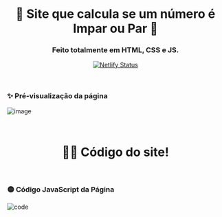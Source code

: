 <!-- Cabeçario -->

<div align="center">
  <h1>
  🔢 Site que calcula se um número é Impar ou Par 🔢
  </h1>
  <h3>
   Feito totalmente em HTML, CSS e JS.
  </h3>
  
  [![Netlify Status](https://api.netlify.com/api/v1/badges/3d1c9e82-ede1-4a5c-a3cc-ea4c38302ca2/deploy-status)](https://app.netlify.com/sites/siteimparoupar/deploys)
  
</div>

<br>

 <!-- Pré-visualização da primeira página -->
<h3>
    ✨ Pré-visualização da página
</h3>

![image](https://github.com/user-attachments/assets/b92d8d97-7f30-4c06-9bae-cdacde7aefc4)

<br>

 <!-- Código do Site -->
<div align="center">
  <h1>
     👨‍💻 Código do site!
  </h1>
</div>

<br>

<!-- Código HTML da Primeira Página -->
<h3>
    🟡 Código JavaScript da Página
</h3>

![code](https://github.com/user-attachments/assets/89f5f143-f8a6-4133-9be6-27df13241ebb)

<br>
